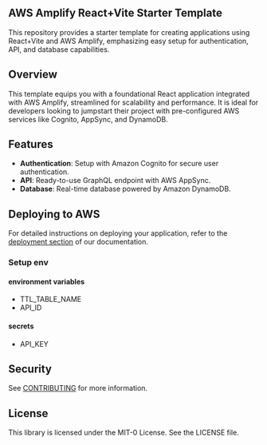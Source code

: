 ## AWS Amplify React+Vite Starter Template

This repository provides a starter template for creating applications using React+Vite and AWS
Amplify, emphasizing easy setup for authentication, API, and database capabilities.

## Overview

This template equips you with a foundational React application integrated with AWS Amplify,
streamlined for scalability and performance. It is ideal for developers looking to jumpstart their
project with pre-configured AWS services like Cognito, AppSync, and DynamoDB.

## Features

- **Authentication**: Setup with Amazon Cognito for secure user authentication.
- **API**: Ready-to-use GraphQL endpoint with AWS AppSync.
- **Database**: Real-time database powered by Amazon DynamoDB.

## Deploying to AWS

For detailed instructions on deploying your application, refer to the
[deployment section](https://docs.amplify.aws/react/start/quickstart/#deploy-a-fullstack-app-to-aws)
of our documentation.

### Setup env

#### environment variables

- TTL_TABLE_NAME
- API_ID

#### secrets

- API_KEY

## Security

See [CONTRIBUTING](CONTRIBUTING.md#security-issue-notifications) for more information.

## License

This library is licensed under the MIT-0 License. See the LICENSE file.
